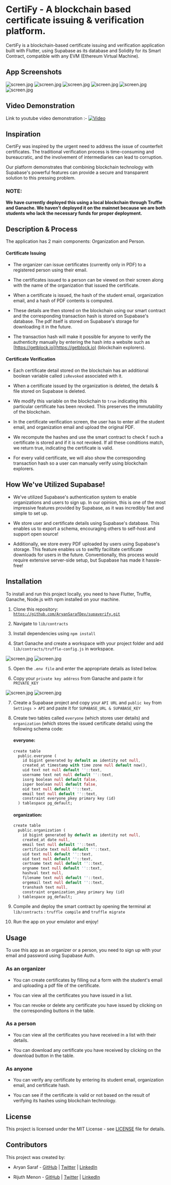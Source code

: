 # CertiFy - A blockchain based certificate issuing & verification platform.

CertiFy is a blockchain-based certificate issuing and verification application built with Flutter, using Supabase as its database and Solidity for its Smart Contract, compatible with any EVM (Ethereum Virtual Machine).


## App Screenshots
![screen.jpg](https://github.com/AryanSarafDev/supaverify/blob/master/screenshots/1.jpg)
![screen.jpg](https://github.com/AryanSarafDev/supaverify/blob/master/screenshots/2.jpg)
![screen.jpg](https://github.com/AryanSarafDev/supaverify/blob/master/screenshots/3.jpg)
![screen.jpg](https://github.com/AryanSarafDev/supaverify/blob/master/screenshots/4.jpg)
![screen.jpg](https://github.com/AryanSarafDev/supaverify/blob/master/screenshots/5.jpg)
![screen.jpg](https://github.com/AryanSarafDev/supaverify/blob/master/screenshots/6.jpg)


## Video Demonstration
Link to youtube video demonstration :-
[![Video](https://img.youtube.com/vi/geXSkIU9hW4/0.jpg)](https://www.youtube.com/watch?v=geXSkIU9hW4)
## Inspiration

CertiFy was inspired by the urgent need to address the issue of counterfeit certificates. The traditional verification process is time-consuming and bureaucratic, and the involvement of intermediaries can lead to corruption.

Our platform demonstrates that combining blockchain technology with Supabase's powerful features can provide a secure and transparent solution to this pressing problem.

### NOTE:

**We have currently deployed this using a local blockchain through Truffle and Ganache. We haven't deployed it on the mainnet because we are both students who lack the necessary funds for proper deployment.**

## Description & Process

The application has 2 main components: Organization and Person.

#### Certificate Issuing

* The organizer can issue certificates (currently only in PDF) to a registered person using their email.
    
* The certificates issued to a person can be viewed on their screen along with the name of the organization that issued the certificate.
    
* When a certificate is issued, the hash of the student email, organization email, and a hash of PDF contents is computed.
    
* These details are then stored on the blockchain using our smart contract and the corresponding transaction hash is stored on Supabase's database. The pdf itself is stored on Supabase's storage for downloading it in the future.
    
* The transaction hash will make it possible for anyone to verify the authenticity manually by entering the hash into a website such as [https://getblock.io](https://getblock.io) (blockchain explorers).
    
#### Certificate Verification
    
* Each certificate detail stored on the blockchain has an additional boolean variable called `isRevoked` associated with it.
    
* When a certificate issued by the organization is deleted, the details & file stored on Supabase is deleted.
    
* We modify this variable on the blockchain to `true` indicating this particular certificate has been revoked. This preserves the immutability of the blockchain.
    
* In the certificate verification screen, the user has to enter all the student email, and organization email and upload the original PDF.
    
* We recompute the hashes and use the smart contract to check f such a certificate is stored and if it is not revoked. If all these conditions match, we return true, indicating the certificate is valid.
    
* For every valid certificate, we will also show the corresponding transaction hash so a user can manually verify using blockchain explorers.
    
## How We've Utilized Supabase!

* We've utilized Supabase's authentication system to enable organizations and users to sign up. In our opinion, this is one of the most impressive features provided by Supabase, as it was incredibly fast and simple to set up.

* We store user and certificate details using Supabase's database. This enables us to export a schema, encouraging others to self-host and support open source!

* Additionally, we store every PDF uploaded by users using Supabase's storage. This feature enables us to swiftly facilitate certificate downloads for users in the future. Conventionally, this process would require extensive server-side setup, but Supabase has made it hassle-free!

## Installation

To install and run this project locally, you need to have Flutter, Truffle, Ganache, Node.js with npm installed on your machine.

1. Clone this repository: [`https://github.com/AryanSarafDev/supaverify.git`](https://github.com/AryanSarafDev/supaverify.git)
    
2. Navigate to `lib/contracts`
    
3. Install dependencies using `npm install`
    
4. Start Ganache and create a workspace with your project folder and add `lib/contracts/truffle-config.js` in workspace.

![screen.jpg](https://github.com/AryanSarafDev/supaverify/blob/master/screenshots/install_1.jpg)
![screen.jpg](https://github.com/AryanSarafDev/supaverify/blob/master/screenshots/install_2.jpg)
    
5. Open the `.env file` and enter the appropriate details as listed below.
    
6. Copy your `private key address` from Ganache and paste it for `PRIVATE_KEY`
    
![screen.jpg](https://github.com/AryanSarafDev/supaverify/blob/master/screenshots/install_3.jpg)
![screen.jpg](https://github.com/AryanSarafDev/supaverify/blob/master/screenshots/install_4.jpg)
    
7. Create a Supabase project and copy your `API URL` and `public key` from `Settings > API` and paste it for `SUPABASE_URL & SUPABASE_KEY`
    
8. Create two tables called `everyone` (which stores user details) and `organization` (which stores the issued certificate details) using the following schema code:
    
    #### everyone:
    
    ```dart
    create table
      public.everyone (
        id bigint generated by default as identity not null,
        created_at timestamp with time zone null default now(),
        uid text not null default ''::text,
        username text not null default ''::text,
        isorg boolean null default false,
        isper boolean null default false,
        oid text null default ''::text,
        email text null default ''::text,
        constraint everyone_pkey primary key (id)
      ) tablespace pg_default;
    ```
    
    #### organization:
    
    ```dart
    create table
      public.organization (
        id bigint generated by default as identity not null,
        created_at date null,
        email text null default ''::text,
        certificate text null default ''::text,
        uid text null default ''::text,
        oid text null default ''::text,
        certname text null default ''::text,
        orgname text null default ''::text,
        hashval text null,
        filename text null default ''::text,
        orgemail text null default ''::text,
        transhash text null,
        constraint organization_pkey primary key (id)
      ) tablespace pg_default;
    ```
    
9. Compile and deploy the smart contract by opening the terminal at `lib/contracts` : `truffle compile` and `truffle migrate`
    
10. Run the app on your emulator and enjoy!
    

## Usage

To use this app as an organizer or a person, you need to sign up with your email and password using Supabase Auth.

### As an organizer

* You can create certificates by filling out a form with the student's email and uploading a pdf file of the certificate.
    
* You can view all the certificates you have issued in a list.
    
* You can revoke or delete any certificate you have issued by clicking on the corresponding buttons in the table.
    

### As a person

* You can view all the certificates you have received in a list with their details.
    
* You can download any certificate you have received by clicking on the download button in the table.
    

### As anyone

* You can verify any certificate by entering its student email, organization email, and certificate hash.
    
* You can see if the certificate is valid or not based on the result of verifying its hashes using blockchain technology.




## License

This project is licensed under the MIT License - see [LICENSE](LICENSE) file for details.

## Contributors

This project was created by:

* Aryan Saraf - [GitHub](https://github.com/aryansarafdev) | [Twitter](https://twitter.com/Gold_24_Gold?s=20) | [LinkedIn](https://www.linkedin.com/in/aryan-saraf-43791524b/)
    
* Rijuth Menon - [GitHub](https://github.com/MarkisDev) | [Twitter](https://twitter.com/markisdev) | [LinkedIn](https://linkedin.com/in/rijuthmenon)
